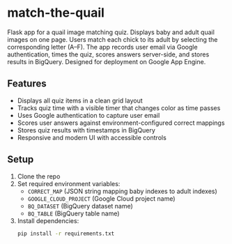 # match-the-quail

Flask app for a quail image matching quiz. Displays baby and adult quail images on one page. Users match each chick to its adult by selecting the corresponding letter (A–F). The app records user email via Google authentication, times the quiz, scores answers server-side, and stores results in BigQuery. Designed for deployment on Google App Engine.

## Features

- Displays all quiz items in a clean grid layout  
- Tracks quiz time with a visible timer that changes color as time passes  
- Uses Google authentication to capture user email  
- Scores user answers against environment-configured correct mappings  
- Stores quiz results with timestamps in BigQuery  
- Responsive and modern UI with accessible controls  

## Setup

1. Clone the repo  
2. Set required environment variables:  
   - `CORRECT_MAP` (JSON string mapping baby indexes to adult indexes)
   - `GOOGLE_CLOUD_PROJECT` (Google Cloud project name)
   - `BQ_DATASET` (BigQuery dataset name)  
   - `BQ_TABLE` (BigQuery table name)  
3. Install dependencies:  
   ```bash
   pip install -r requirements.txt
